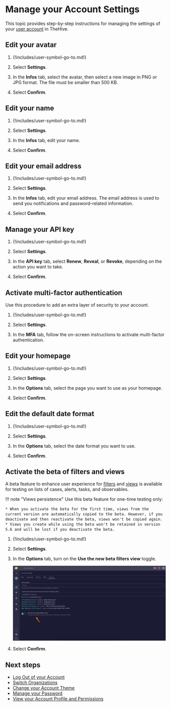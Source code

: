 # Manage your Account Settings

This topic provides step-by-step instructions for managing the settings of your [user account](../user-guides/organization/configure-organization/manage-user-accounts/about-user-accounts.md) in TheHive.

## Edit your avatar

1. {!includes/user-symbol-go-to.md!}

2. Select **Settings**.

3. In the **Infos** tab, select the avatar, then select a new image in PNG or JPG format. The file must be smaller than 500 KB.

4. Select **Confirm**.

## Edit your name

1. {!includes/user-symbol-go-to.md!}

2. Select **Settings**.

3. In the **Infos** tab, edit your name.

4. Select **Confirm**.

## Edit your email address

1. {!includes/user-symbol-go-to.md!}

2. Select **Settings**.

3. In the **Infos** tab, edit your email address. The email address is used to send you notifications and password-related information.

4. Select **Confirm**.

## Manage your API key

1. {!includes/user-symbol-go-to.md!}

2. Select **Settings**.

3. In the **API key** tab, select **Renew**, **Reveal**, or **Revoke**, depending on the action you want to take.

4. Select **Confirm**.

## Activate multi-factor authentication

Use this procedure to add an extra layer of security to your account.

1. {!includes/user-symbol-go-to.md!}

2. Select **Settings**.

3. In the **MFA** tab, follow the on-screen instructions to activate multi-factor authentication.

## Edit your homepage

1. {!includes/user-symbol-go-to.md!}

2. Select **Settings**.

3. In the **Options** tab, select the page you want to use as your homepage.

4. Select **Confirm**.

## Edit the default date format

1. {!includes/user-symbol-go-to.md!}

2. Select **Settings**.

3. In the **Options** tab, select the date format you want to use.

4. Select **Confirm**.

## Activate the beta of filters and views

<!-- md:version 5.5.6 -->

A beta feature to enhance user experience for [filters](./analyst-corner/about-filtering-and-sorting.md) and [views](./analyst-corner/views/about-views.md) is available for testing on lists of cases, alerts, tasks, and observables.

!!! note "Views persistence"
    Use this beta feature for one-time testing only:

    * When you activate the beta for the first time, views from the current version are automatically copied to the beta. However, if you deactivate and then reactivate the beta, views won't be copied again.
    * Views you create while using the beta won't be retained in version 5.6 and will be lost if you deactivate the beta.

1. {!includes/user-symbol-go-to.md!}

2. Select **Settings**.

3. In the **Options** tab, turn on the **Use the new beta filters view** toggle.

    ![Beta filters views](../images/user-guides/beta-filters-views.png)

4. Select **Confirm**.

<h2>Next steps</h2>

* [Log Out of your Account](log-out.md)
* [Switch Organizations](switch-organizations.md)
* [Change your Account Theme](change-account-theme.md)
* [Manage your Password](manage-password.md)
* [View your Account Profile and Permissions](view-permissions.md)